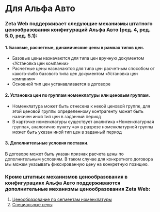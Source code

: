 # Для Альфа Авто

### Zeta Web поддерживает следующие механизмы штатного ценообразования конфигураций Альфа Авто \(ред. 4, ред. 5.0, ред. 5.1\):

#### 1. Базовые, расчетные, динамические цены в рамках типов цен.

* Базовые цены назначаются для типа цен вручную документом «Установка цен компании»
* Расчетные цены назначаются для типа цен расчетным способом от какого-либо базового типа цен документом «Установка цен компании»
* Основной тип цен устанавливается в договоре

#### 2. Установка цен по группам номенклатуры или ценовым группам.

* Номенклатура может быть отнесена к некой ценовой группе, для этой ценовой группы определенному контрагенту может быть назначен иной тип цен в заданный период
* В карточке номенклатуры существует аналитика «Номенклатурная группа», аналогично пункту «а» в разрезе номенклатурной группы может быть указан иной тип цен в заданный период

#### 3. Дополнительные условия поставки.

В договоре может быть указан признак расчета цены по дополнительным условиям. В таком случае для конкретного договора мы можем указывать фиксированную цену на конкретную позицию.

### Кроме штатных механизмов ценообразования в конфигурациях Альфа Авто поддерживаются дополнительные механизмы ценообразования Zeta Web:

1. [Ценообразование по сегментам номенклатуры](cenoobrazovanie-po-segmentam-nomenklatury.md)
2. [Специальные цены](specialnye-ceny.md)


